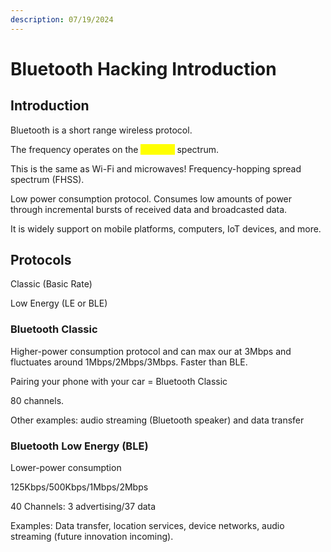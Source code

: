 ```yaml
---
description: 07/19/2024
---
```


# Bluetooth Hacking Introduction

## Introduction

Bluetooth is a short range wireless protocol.

The frequency operates on the <mark style="color:yellow;">2.4 GHz</mark> spectrum.

This is the same as Wi-Fi and microwaves! Frequency-hopping spread spectrum (FHSS).

Low power consumption protocol. Consumes low amounts of power through incremental bursts of received data and broadcasted data.&#x20;

It is widely support on mobile platforms, computers, IoT devices, and more.&#x20;

## Protocols

Classic (Basic Rate)

Low Energy (LE or BLE)

### Bluetooth Classic

Higher-power consumption protocol and can max our at 3Mbps and fluctuates around 1Mbps/2Mbps/3Mbps. Faster than BLE.

Pairing your phone with your car = Bluetooth Classic

80 channels.

Other examples: audio streaming (Bluetooth speaker) and data transfer

### Bluetooth Low Energy (BLE)

Lower-power consumption

125Kbps/500Kbps/1Mbps/2Mbps

40 Channels: 3 advertising/37 data

Examples: Data transfer, location services, device networks, audio streaming (future innovation incoming).

